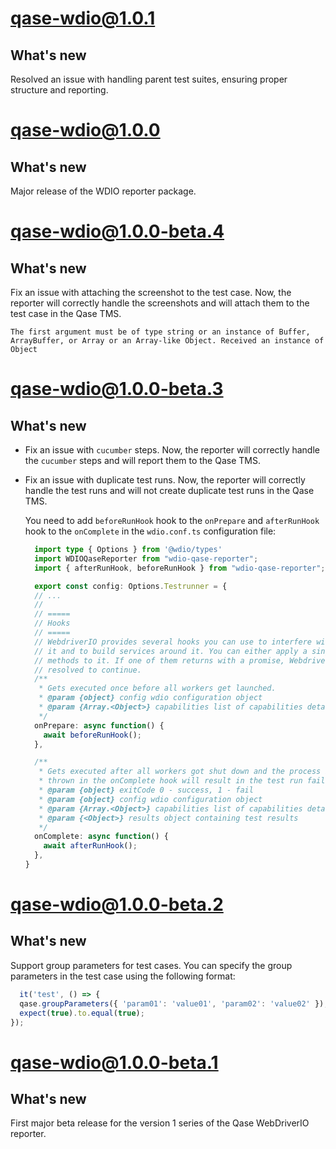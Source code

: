 # qase-wdio@1.0.1

## What's new

Resolved an issue with handling parent test suites, ensuring proper structure and reporting.

# qase-wdio@1.0.0

## What's new

Major release of the WDIO reporter package.

# qase-wdio@1.0.0-beta.4

## What's new

Fix an issue with attaching the screenshot to the test case. Now, the reporter will correctly handle the screenshots and
will attach them to the test case in the Qase TMS.

```log
The first argument must be of type string or an instance of Buffer, ArrayBuffer, or Array or an Array-like Object. Received an instance of Object
```

# qase-wdio@1.0.0-beta.3

## What's new

- Fix an issue with `cucumber` steps. Now, the reporter will correctly handle the `cucumber` steps and will report them
  to the Qase TMS.
- Fix an issue with duplicate test runs. Now, the reporter will correctly handle the test runs and will not create
  duplicate test runs in the Qase TMS.

  You need to add `beforeRunHook` hook to the `onPrepare` and `afterRunHook` hook to the `onComplete` in the
  `wdio.conf.ts` configuration file:

  ```ts
    import type { Options } from '@wdio/types'
    import WDIOQaseReporter from "wdio-qase-reporter";
    import { afterRunHook, beforeRunHook } from "wdio-qase-reporter";

    export const config: Options.Testrunner = {
    // ...
    //
    // =====
    // Hooks
    // =====
    // WebdriverIO provides several hooks you can use to interfere with the test process in order to enhance
    // it and to build services around it. You can either apply a single function or an array of
    // methods to it. If one of them returns with a promise, WebdriverIO will wait until that promise got
    // resolved to continue.
    /**
     * Gets executed once before all workers get launched.
     * @param {object} config wdio configuration object
     * @param {Array.<Object>} capabilities list of capabilities details
     */
    onPrepare: async function() {
      await beforeRunHook();
    },

    /**
     * Gets executed after all workers got shut down and the process is about to exit. An error
     * thrown in the onComplete hook will result in the test run failing.
     * @param {object} exitCode 0 - success, 1 - fail
     * @param {object} config wdio configuration object
     * @param {Array.<Object>} capabilities list of capabilities details
     * @param {<Object>} results object containing test results
     */
    onComplete: async function() {
      await afterRunHook();
    },
  }
  ```

# qase-wdio@1.0.0-beta.2

## What's new

Support group parameters for test cases. You can specify the group parameters in the test case using the following
format:

```ts
  it('test', () => {
  qase.groupParameters({ 'param01': 'value01', 'param02': 'value02' });
  expect(true).to.equal(true);
});
```

# qase-wdio@1.0.0-beta.1

## What's new

First major beta release for the version 1 series of the Qase WebDriverIO reporter.
